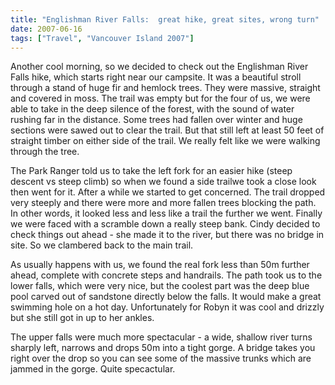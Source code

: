 ```yaml
---
title: "Englishman River Falls:  great hike, great sites, wrong turn"
date: 2007-06-16
tags: ["Travel", "Vancouver Island 2007"]
---
```


Another cool morning, so we decided to check out the Englishman River Falls hike, which starts right near our campsite. It was a beautiful stroll through a stand of huge fir and hemlock trees. They were massive, straight and covered in moss. The trail was empty but for the four of us, we were able to take in the deep silence of the forest, with the sound of water rushing far in the distance. Some trees had fallen over winter and huge sections were sawed out to clear the trail. But that still left at least 50 feet of straight timber on either side of the trail. We really felt like we were walking through the tree.

The Park Ranger told us to take the left fork for an easier hike (steep descent vs steep climb) so when we found a side trailwe took a close look then went for it. After a while we started to get concerned. The trail dropped very steeply and there were more and more fallen trees blocking the path. In other words, it looked less and less like a trail the further we went. Finally we were faced with a scramble down a really steep bank. Cindy decided to check things out ahead - she made it to the river, but there was no bridge in site. So we clambered back to the main trail.

As usually happens with us, we found the real fork less than 50m further ahead, complete with concrete steps and handrails. The path took us to the lower falls, which were very nice, but the coolest part was the deep blue pool carved out of sandstone directly below the falls. It would make a great swimming hole on a hot day. Unfortunately for Robyn it was cool and drizzly but she still got in up to her ankles.

The upper falls were much more spectacular - a wide, shallow river turns sharply left, narrows and drops 50m into a tight gorge. A bridge takes you right over the drop so you can see some of the massive trunks which are jammed in the gorge. Quite specactular.
